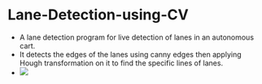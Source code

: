 # Lane-Detection-using-CV
- A lane detection program for live detection of lanes in an autonomous cart.
- It detects the edges of the lanes using canny edges then applying Hough transformation on it to find the specific lines of lanes.
- ![](https://github.com/sbme-tutorials/final-project-m-3-n/blob/main/code_snippets/GUI.jpeg)
